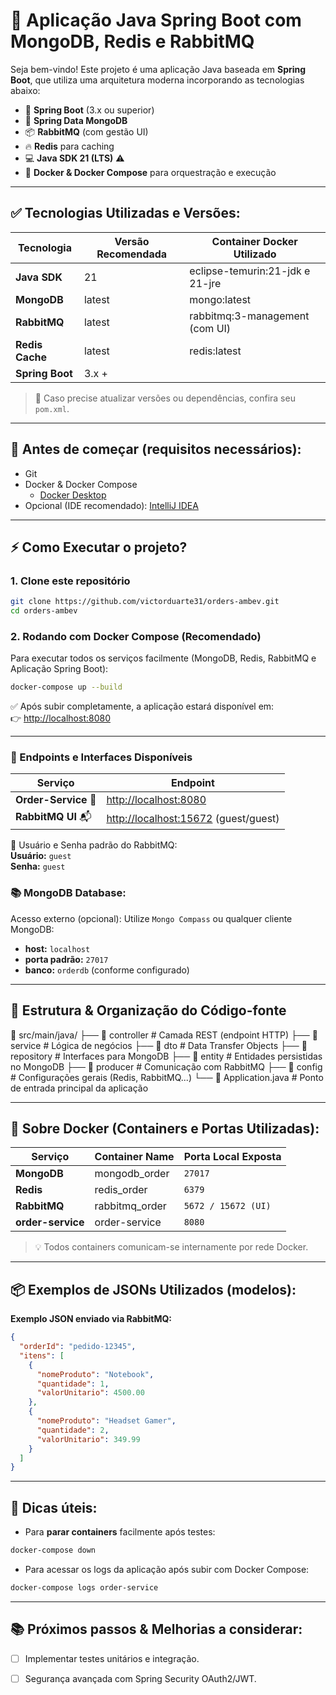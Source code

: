 # 🚀 Aplicação Java Spring Boot com MongoDB, Redis e RabbitMQ

Seja bem-vindo! Este projeto é uma aplicação Java baseada em **Spring Boot**, que utiliza uma arquitetura moderna incorporando as tecnologias abaixo:

- 🌿 **Spring Boot** (3.x ou superior)
- 🍃 **Spring Data MongoDB**
- 📦 **RabbitMQ** (com gestão UI)
- 🔥 **Redis** para caching
- 💻 **Java SDK 21 (LTS)** ⚠️
- 🐋 **Docker & Docker Compose** para orquestração e execução

---

## ✅ Tecnologias Utilizadas e Versões:

| Tecnologia      | Versão Recomendada | Container Docker Utilizado      |
|-----------------|--------------------|---------------------------------|
| **Java SDK**    | 21                 | eclipse-temurin:21-jdk e 21-jre |
| **MongoDB**     | latest             | mongo:latest                    |
| **RabbitMQ**    | latest             | rabbitmq:3-management (com UI)  |
| **Redis Cache** | latest             | redis:latest                    |
| **Spring Boot** | 3.x +              |                                 |

> 📌 Caso precise atualizar versões ou dependências, confira seu `pom.xml`.

---

## 🚧 Antes de começar (requisitos necessários):

- Git
- Docker & Docker Compose
    - [Docker Desktop](https://docs.docker.com/get-docker/)
- Opcional (IDE recomendado): [IntelliJ IDEA](https://www.jetbrains.com/pt-br/idea/download/)

---

## ⚡ Como Executar o projeto?

### 1. Clone este repositório

```bash
git clone https://github.com/victorduarte31/orders-ambev.git
cd orders-ambev
```

### 2. Rodando com Docker Compose (Recomendado)

Para executar todos os serviços facilmente (MongoDB, Redis, RabbitMQ e Aplicação Spring Boot):

```bash
docker-compose up --build
```

✅ Após subir completamente, a aplicação estará disponível em:  
👉 [http://localhost:8080](http://localhost:8080)

---

### 🚀 Endpoints e Interfaces Disponíveis

| Serviço               | Endpoint                         |
|-----------------------|----------------------------------|
| **Order-Service** 🎯  | [http://localhost:8080](http://localhost:8080) |
| **RabbitMQ UI** 📬    | [http://localhost:15672](http://localhost:15672) (guest/guest)|

🔑 Usuário e Senha padrão do RabbitMQ:  
**Usuário:** `guest`  
**Senha:** `guest`

### 📚 MongoDB Database:

Acesso externo (opcional): Utilize `Mongo Compass` ou qualquer cliente MongoDB:

- **host:** `localhost`
- **porta padrão:** `27017`
- **banco:** `orderdb` (conforme configurado)

---

## 🌱 Estrutura & Organização do Código-fonte
📂 src/main/java/ ├── 📂 controller # Camada REST (endpoint HTTP) ├── 📂 service # Lógica de negócios ├── 📂 dto # Data Transfer Objects ├── 📂 repository # Interfaces para MongoDB ├── 📂 entity # Entidades persistidas no MongoDB ├── 📂 producer # Comunicação com RabbitMQ ├── 📂 config # Configurações gerais (Redis, RabbitMQ...) └── 📜 Application.java # Ponto de entrada principal da aplicação


---

## 🐳 Sobre Docker (Containers e Portas Utilizadas):

| Serviço           | Container Name    | Porta Local Exposta |
|-------------------|-------------------|---------------------|
| **MongoDB**       | mongodb_order     | `27017`             |
| **Redis**         | redis_order       | `6379`              |
| **RabbitMQ**      | rabbitmq_order    | `5672 / 15672 (UI)` |
| **order-service** | order-service     | `8080`              |

> 💡 Todos containers comunicam-se internamente por rede Docker.

---

## 📦 Exemplos de JSONs Utilizados (modelos):

**Exemplo JSON enviado via RabbitMQ:**

```json
{
  "orderId": "pedido-12345",
  "itens": [
    {
      "nomeProduto": "Notebook",
      "quantidade": 1,
      "valorUnitario": 4500.00
    },
    {
      "nomeProduto": "Headset Gamer",
      "quantidade": 2,
      "valorUnitario": 349.99
    }
  ]
}
```

---

## 📌 Dicas úteis:

- Para **parar containers** facilmente após testes:
```bash
docker-compose down
```

- Para acessar os logs da aplicação após subir com Docker Compose:
```bash
docker-compose logs order-service
```

---

## 📚 Próximos passos & Melhorias a considerar:

- [ ] Implementar testes unitários e integração.
- [ ] Segurança avançada com Spring Security OAuth2/JWT.

